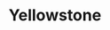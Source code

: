 ---
unit_code: "YELL"
unit_name: "Yellowstone NP"
unit_type: "National Park"
nps_region: "Intermountain"
scalerank: 4
note: "null"
name: "Yellowstone"
featureclass: "National Park Service"
geojson: >-
  {"type":"Feature","properties":{},"geometry":{"type":"Polygon","coordinates":[[[-111.096435546875,44.48685709635417],[-111.096435546875,45.0228271484375],[-111.15437825520834,45.05179850260417],[-111.13509114583334,45.061482747395836],[-111.1302490234375,45.10009765625],[-111.0867919921875,45.10009765625],[-111.05782063802084,45.06632486979167],[-111.009521484375,45.10009765625],[-110.93709309895834,45.06632486979167],[-110.90812174479167,45.027669270833336],[-110.84049479166667,45.027669270833336],[-110.82600911458334,45.05179850260417],[-110.77290852864584,45.06632486979167],[-110.71012369791667,45.027669270833336],[-110.07755533854167,45.027669270833336],[-110.0340576171875,45.05179850260417],[-110.00028483072917,45.046956380208336],[-110.00028483072917,44.974568684895836],[-109.9713134765625,44.974568684895836],[-109.9278564453125,44.931111653645836],[-109.94234212239584,44.85380045572917],[-109.9278564453125,44.83935546875],[-109.95682779947917,44.81522623697917],[-109.8843994140625,44.73795572916667],[-109.82645670572917,44.708984375],[-109.87955729166667,44.65104166666667],[-109.9278564453125,44.631673177083336],[-109.96647135416667,44.62687174479167],[-110.0340576171875,44.607503255208336],[-110.06306966145834,44.607503255208336],[-110.07755533854167,44.57377115885417],[-110.12101236979167,44.568929036458336],[-110.17411295572917,44.544759114583336],[-110.14034016927084,44.515828450520836],[-110.1451416015625,44.501302083333336],[-110.12101236979167,44.47233072916667],[-110.08719889322917,44.491658528645836],[-110.00028483072917,44.50614420572917],[-110.00028483072917,44.46268717447917],[-110.0340576171875,44.42887369791667],[-110.06306966145834,44.41923014322917],[-110.07271321614584,44.39994303385417],[-110.07271321614584,44.34195963541667],[-110.02925618489584,44.32267252604167],[-110.00028483072917,44.32267252604167],[-110.00028483072917,44.13431803385417],[-111.096435546875,44.13431803385417],[-111.096435546875,44.48685709635417]]]}}
number: 25
title: "Yellowstone"
---